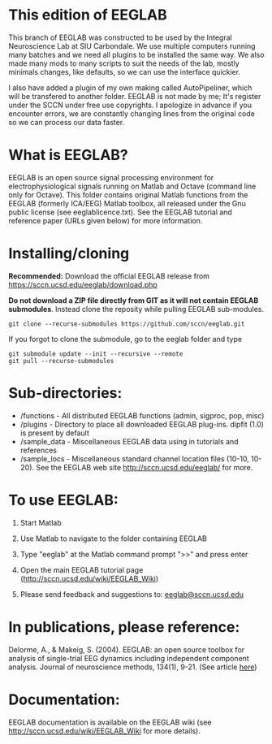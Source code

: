 # This edition of EEGLAB

This branch of EEGLAB was constructed to be used by the Integral Neuroscience Lab at SIU Carbondale. We use multiple computers running many batches and we need all plugins to be installed the same way. We also made many mods to many scripts to suit the needs of the lab, mostly minimals changes, like defaults, so we can use the interface quickier. 

I also have added a plugin of my own making called AutoPipeliner, which will be transfered to another folder.
EEGLAB is not made by me; It's register under the SCCN under free use copyrights. I apologize in advance if you encounter errors, we are constantly changing lines from the original code so we can process our data faster.

# What is EEGLAB?
EEGLAB is an open source signal processing environment for electrophysiological signals running on Matlab and Octave (command line only for Octave). This folder contains original Matlab functions from the EEGLAB (formerly ICA/EEG) Matlab toolbox, all released under the Gnu public license (see eeglablicence.txt). See the EEGLAB tutorial and reference paper (URLs given below) for more information.

# Installing/cloning
**Recommended:** Download the official EEGLAB release from https://sccn.ucsd.edu/eeglab/download.php

**Do not download a ZIP file directly from GIT as it will not contain EEGLAB submodules**. Instead clone the reposity while pulling EEGLAB sub-modules.

```
git clone --recurse-submodules https://github.com/sccn/eeglab.git
```

If you forgot to clone the submodule, go to the eeglab folder and type

```
git submodule update --init --recursive --remote
git pull --recurse-submodules
```

# Sub-directories:

 - /functions - All distributed EEGLAB functions (admin, sigproc, pop, misc)
 - /plugins   - Directory to place all downloaded EEGLAB plug-ins. dipfit (1.0) is present by default
 - /sample_data -  Miscellaneous EEGLAB data using in tutorials and references
 - /sample_locs -  Miscellaneous standard channel location files (10-10, 10-20). See the EEGLAB web site http://sccn.ucsd.edu/eeglab/ for more.

# To use EEGLAB: 

1. Start Matlab

2. Use Matlab to navigate to the folder containing EEGLAB

3. Type "eeglab" at the Matlab command prompt ">>" and press enter

3. Open the main EEGLAB tutorial page (http://sccn.ucsd.edu/wiki/EEGLAB_Wiki)

4. Please send feedback and suggestions to: eeglab@sccn.ucsd.edu

# In publications, please reference:

Delorme, A., & Makeig, S. (2004). EEGLAB: an open source toolbox for analysis of single-trial EEG dynamics including independent component analysis. Journal of neuroscience methods, 134(1), 9-21. (See article [here](http://sccn.ucsd.edu/eeglab/download/eeglab_jnm03.pdf))
 
# Documentation:

EEGLAB documentation is available on the EEGLAB wiki (see http://sccn.ucsd.edu/wiki/EEGLAB_Wiki for more details).
